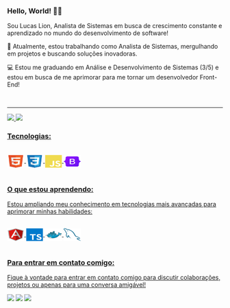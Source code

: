 ### Hello, World! 🧙‍♂️

Sou Lucas Lion, Analista de Sistemas em busca de crescimento constante e aprendizado no mundo do desenvolvimento de software!

🔭 Atualmente, estou trabalhando como Analista de Sistemas, mergulhando em projetos e buscando soluções inovadoras.

💻 Estou me graduando em Análise e Desenvolvimento de Sistemas (3/5) e estou em busca de me aprimorar para me tornar um desenvolvedor Front-End!

<br>


<hr>

<div align="start">
  <a href="https://github.com/Lucas-Lion">
  <img height="160em" src="https://github-readme-stats.vercel.app/api?username=Lucas-Lion&show_icons=true&theme=dark&include_all_commits=true&count_private=true"/>
  <img height="160em" src="https://github-readme-stats.vercel.app/api/top-langs/?username=Lucas-Lion&layout=compact&langs_count=7&theme=dark"/>
</div>

### Tecnologias:

<div style="display: inline_block"><br>
  <img align="center" alt="HTML" height="30" width="40" src="https://raw.githubusercontent.com/devicons/devicon/master/icons/html5/html5-original.svg">
  <img align="center" alt="CSS" height="30" width="40" src="https://raw.githubusercontent.com/devicons/devicon/master/icons/css3/css3-original.svg">
  <img align="center" alt="JavaScript" height="30" width="40" src="https://raw.githubusercontent.com/devicons/devicon/master/icons/javascript/javascript-plain.svg">
  <img align="center" alt="Bootstrap" height="30" width="40" src="https://raw.githubusercontent.com/devicons/devicon/master/icons/bootstrap/bootstrap-original.svg">
</div>

<br>

### O que estou aprendendo:

Estou ampliando meu conhecimento em tecnologias mais avançadas para aprimorar minhas habilidades:

<div style="display: inline_block"><br>
  <img align="center" alt="Angular" height="30" width="40" src="https://raw.githubusercontent.com/devicons/devicon/master/icons/angularjs/angularjs-original.svg">
  <img align="center" alt="TypeScript" height="30" width="40" src="https://raw.githubusercontent.com/devicons/devicon/master/icons/typescript/typescript-original.svg">
  <img align="center" alt="Docker" height="30" width="40" src="https://raw.githubusercontent.com/devicons/devicon/master/icons/docker/docker-original.svg">
  <img align="center" alt="MySql" height="30" width="40" src="https://raw.githubusercontent.com/devicons/devicon/master/icons/mysql/mysql-original.svg">
</div>

<br>

### Para entrar em contato comigo:

Fique à vontade para entrar em contato comigo para discutir colaborações, projetos ou apenas para uma conversa amigável!

<div> 
 <a href="https://www.instagram.com/lucas_lionv/" target="_blank"><img src="https://img.shields.io/badge/-Instagram-%23E4405F?style=for-the-badge&logo=instagram&logoColor=white" target="_blank"></a> 
 <a href="https://www.linkedin.com/in/lucas-lion-122b15189/" target="_blank"><img src="https://img.shields.io/badge/-LinkedIn-%230077B5?style=for-the-badge&logo=linkedin&logoColor=white" target="_blank"></a> 
 <a href = "mailto:lucaslion350@gmail.com"><img src="https://img.shields.io/badge/-Gmail-%23333?style=for-the-badge&logo=gmail&logoColor=white" target="_blank"></a>
</div>
